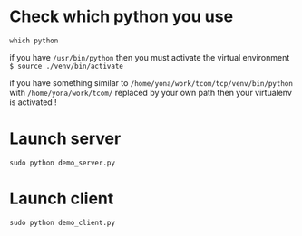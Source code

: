 # Check which python you use
`which python`

if you have
`/usr/bin/python`
then you must activate the virtual environment
`$ source ./venv/bin/activate`

if you have something similar to 
`/home/yona/work/tcom/tcp/venv/bin/python`
with `/home/yona/work/tcom/` replaced by your own path then your virtualenv is activated !

# Launch server
`sudo python demo_server.py`

# Launch client
`sudo python demo_client.py`

